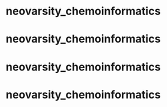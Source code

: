 # neovarsity_chemoinformatics
# neovarsity_chemoinformatics
# neovarsity_chemoinformatics
# neovarsity_chemoinformatics
